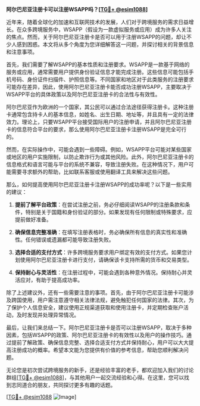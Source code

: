 **阿尔巴尼亚注册卡可以注册WSAPP吗？[[TG💪+ @esim1088](https://t.me/s/esim1088)]**

近年来，随着全球化的加速和互联网技术的发展，人们对于跨境服务的需求日益增长。在众多跨境服务中，WSAPP（假设为一款虚拟服务或应用）成为许多人关注的焦点。然而，关于阿尔巴尼亚注册卡是否可以用于注册WSAPP的问题，却让不少人感到困惑。本文将从多个角度为您详细解答这一问题，并探讨相关的背景信息和注意事项。

首先，我们需要了解WSAPP的基本性质和注册要求。WSAPP是一款基于网络的服务或应用，通常需要用户提供身份验证信息才能完成注册。这些信息可能包括手机号码、身份证件扫描件、护照信息等。不同国家和地区对于此类服务的注册要求可能存在差异，因此，使用阿尔巴尼亚注册卡能否成功注册WSAPP，主要取决于WSAPP平台的具体政策以及阿尔巴尼亚注册卡的合法性与有效性。

阿尔巴尼亚作为欧洲的一个国家，其公民可以通过合法途径获得注册卡。这种注册卡通常包含持卡人的基本信息，如姓名、出生日期、地址等，并且具有一定的法律效力。理论上，只要WSAPP平台接受国际用户的注册申请，并且阿尔巴尼亚注册卡的信息符合平台的要求，那么使用阿尔巴尼亚注册卡注册WSAPP是完全可行的。

然而，在实际操作中，可能会遇到一些障碍。例如，WSAPP平台可能对某些国家或地区的用户实施限制，以防止欺诈行为或其他风险。此外，阿尔巴尼亚注册卡的信息格式和语言可能与平台的系统不兼容，导致注册失败。在这种情况下，用户可能需要寻求额外的帮助，比如联系客服或使用翻译工具来解决这些问题。

那么，如何提高使用阿尔巴尼亚注册卡注册WSAPP的成功率呢？以下是一些实用的建议：

1. **提前了解平台政策**：在尝试注册之前，务必仔细阅读WSAPP的注册条款和条件，特别是关于国籍和身份验证的部分。如果发现有任何限制或特殊要求，应提前做好准备。

2. **确保信息完整准确**：在填写注册表格时，务必确保所有信息的真实性和准确性。任何错误或遗漏都可能导致注册失败。

3. **选择合适的支付方式**：许多跨境服务要求用户绑定有效的支付方式。如果您计划使用阿尔巴尼亚注册卡进行支付，请确保该卡支持所需的货币和交易类型。

4. **保持耐心与灵活性**：在注册过程中，可能会遇到各种意外情况。保持耐心并灵活应对，有助于提高成功率。

除了上述建议外，还有一些需要注意的事项。首先，由于阿尔巴尼亚注册卡可能涉及跨国使用，用户需注意遵守相关法律法规，避免触犯任何国家的法律。其次，为了保护个人信息安全，建议使用正规渠道获取和使用注册卡，并定期检查账户活动，及时发现并处理异常情况。

最后，让我们来总结一下。阿尔巴尼亚注册卡是否可以注册WSAPP，取决于多种因素，包括WSAPP的政策、阿尔巴尼亚注册卡的有效性以及用户的操作技巧。通过提前了解政策、确保信息完整、选择合适支付方式并保持耐心，用户可以大大提高注册成功的概率。希望本文能为您提供有价值的参考信息，帮助您顺利解决问题。

无论您是初次尝试跨境服务的新手，还是经验丰富的老手，都欢迎加入我们的讨论群组[[TG💪+ @esim1088](https://t.me/s/esim1088)]，与其他用户一起交流经验和心得。在这里，您可以找到志同道合的朋友，共同探讨更多有趣的话题。

[[TG💪+ @esim1088](https://t.me/s/esim1088) ![Image](https://i.postimg.cc/4NQfJmqS/Snipaste-2025-05-13-00-14-12.png)]
